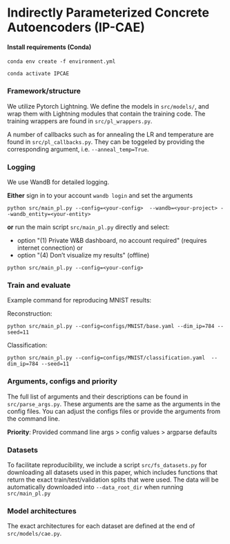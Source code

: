 # Indirectly Parameterized Concrete Autoencoders (IP-CAE)

#### Install requirements (Conda)
`conda env create -f environment.yml`

`conda activate IPCAE`

### Framework/structure
We utilize Pytorch Lightning. We define the models in `src/models/`, and wrap them with Lightning modules that contain the training code. The training wrappers are found in `src/pl_wrappers.py`.

A number of callbacks such as for annealing the LR and temperature are found in `src/pl_callbacks.py`. They can be toggeled by providing the corresponding argument, i.e. `--anneal_temp=True`.

### Logging
We use WandB for detailed logging.

**Either** sign in to your account
`wandb login`
and set the arguments

`python src/main_pl.py --config=<your-config>  --wandb=<your-project> --wandb_entity=<your-entity>`

**or** run the main script `src/main_pl.py` directly and select:
* option "(1) Private W&B dashboard, no account required" (requires internet connection)
or
* option "(4) Don’t visualize my results" (offline)

`python src/main_pl.py --config=<your-config>`

### Train and evaluate
Example command for reproducing MNIST results:

Reconstruction:

`python src/main_pl.py --config=configs/MNIST/base.yaml --dim_ip=784 --seed=11`

Classification:

`python src/main_pl.py --config=configs/MNIST/classification.yaml  --dim_ip=784 --seed=11`



### Arguments, configs and priority
The full list of arguments and their descriptions can be found in `src/parse_args.py`. These arguments are the same as the arguments in the config files. You can adjust the configs files or provide the arguments from the command line.

**Priority**: Provided command line args > config values > argparse defaults

### Datasets
To facilitate reproducibility, we include a script `src/fs_datasets.py` for downloading all datasets used in this paper, which includes functions that return the exact train/test/validation splits that were used. The data will be automatically downloaded into `--data_root_dir` when running `src/main_pl.py`

### Model architectures
The exact architectures for each dataset are defined at the end of `src/models/cae.py`.
